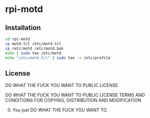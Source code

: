 # rpi-motd
## Installation
```bash
cd rpi-motd
cp motd.tcl /etc/motd.tcl
cp /etc/motd /etc/motd.bak
echo | sudo tee /etc/motd
echo "/etc/motd.tcl" | sudo tee -a /etc/profile
```

## License
DO WHAT THE FUCK YOU WANT TO PUBLIC LICENSE  

DO WHAT THE FUCK YOU WANT TO PUBLIC LICENSE 
TERMS AND CONDITIONS FOR COPYING, DISTRIBUTION AND MODIFICATION 

0. You just DO WHAT THE FUCK YOU WANT TO.
